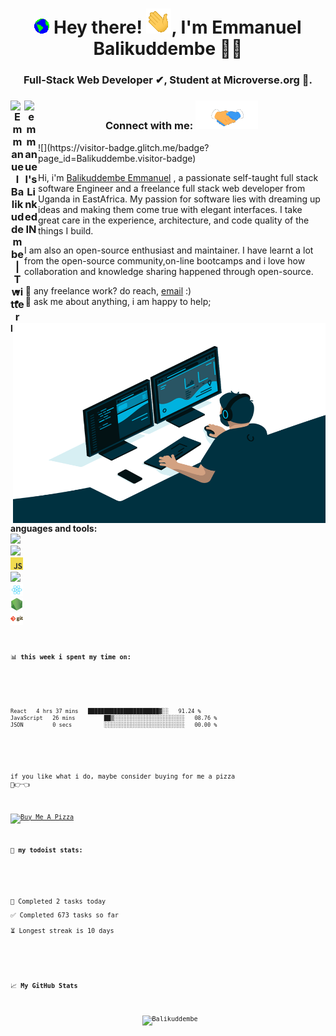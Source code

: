 <h1 align="center">
<img src="./Images/Earth.gif" width="24px">
Hey there!
<img src="./Images/Hi.gif" width="40px" />, I'm Emmanuel Balikuddembe 👨‍💻
</h1>
<h3 align="center">Full-Stack Web Developer ✔, Student at Microverse.org 🌟.
</h3>
<h3 align="center">Connect with me:
<img src='./Images/handshake.gif' width="100px">

<a href="https://twitter.com/EmmanuelBaliku1">
  <img align="left" alt="Emmanuel Balikuddembe | Twitter" width="22px" src="https://raw.githubusercontent.com/peterthehan/peterthehan/master/assets/twitter.svg" >
</a>

<a href="https://www.linkedin.com/in/emmanuel-balikuddembe-763765b2/">
  <img align="left" alt="emmanuel's LinkedIN" width="22px" src="https://raw.githubusercontent.com/peterthehan/peterthehan/master/assets/linkedin.svg" />
</a>
</h3>
![](https://visitor-badge.glitch.me/badge?page_id=Balikuddembe.visitor-badge)

<br />

Hi, i'm [Balikuddembe Emmanuel](https://balixemma.me/) , a passionate self-taught full stack software Engineer and a freelance full stack web developer from Uganda in EastAfrica. My passion for software lies with dreaming up ideas and making them come true with elegant interfaces. I take great care in the experience, architecture, and code quality of the things I build.

I am also an open-source enthusiast and maintainer. I have learnt a lot from the open-source community,on-line bootcamps and i love how collaboration and knowledge sharing happened through open-source.


<img align="right" alt="GIF" src="./Images/animation.gif" width="500" height="320" />
  
- 💼 any freelance work? do reach, [email](mailto:balixemma@gmail.com) :)
- 💬 ask me about anything, i am happy to help;

**languages and tools:**  
<code><img height ="20" src="https://cdn.iconscout.com/icon/free/png-64/java-60-1174953.png">
<code><img height ="20" src="https://spring.io/images/spring-logo-9146a4d3298760c2e7e49595184e1975.svg">
<code><img height="20" src="https://raw.githubusercontent.com/github/explore/80688e429a7d4ef2fca1e82350fe8e3517d3494d/topics/javascript/javascript.png"></code>
<code><img height="20" src="https://cdn.iconscout.com/icon/free/png-64/mongodb-4-1175139.png"></code>
<code><img height="20" src="https://raw.githubusercontent.com/github/explore/80688e429a7d4ef2fca1e82350fe8e3517d3494d/topics/react/react.png"></code>
<code><img height="20" src="https://raw.githubusercontent.com/github/explore/80688e429a7d4ef2fca1e82350fe8e3517d3494d/topics/nodejs/nodejs.png"></code>
<code><img height="20" src="https://raw.githubusercontent.com/github/explore/80688e429a7d4ef2fca1e82350fe8e3517d3494d/topics/git/git.png"></code>

📊 **this week i spent my time on:**
<!--START_SECTION:waka-->

```text
React   4 hrs 37 mins   ██████████████████████▓░░   91.24 %
JavaScript   26 mins         ██▒░░░░░░░░░░░░░░░░░░░░░░   08.76 %
JSON         0 secs          ░░░░░░░░░░░░░░░░░░░░░░░░░   00.00 %
```

<!--END_SECTION:-->

if you like what i do, maybe consider buying for me a pizza 🥺👉👈

<a href="https://www.buymeapizza.com/balikuddembe" target="_blank"><img src="https://ih1.redbubble.net/image.2534181810.5420/st,small,507x507-pad,600x600,f8f8f8.jpg" alt="Buy Me A Pizza" width="120" ></a>

🚧 **my todoist stats:**
<!-- TODO-IST:START -->         
🌸  Completed 2 tasks today           
✅  Completed 673 tasks so far           
⏳  Longest streak is 10 days
<!-- TODO-IST:END -->


📈<strong> My GitHub Stats</strong>

<p align="center"> <img src="https://github-readme-stats.vercel.app/api?username=Balikuddembe&show_icons=true&theme=gotham" alt="Balikuddembe" />




